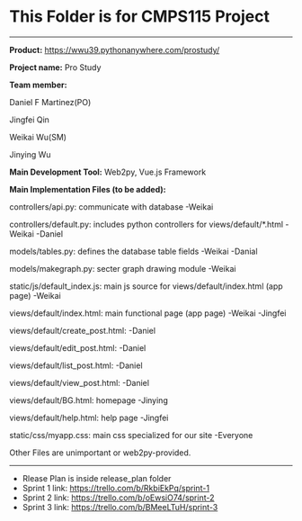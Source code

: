 # This Folder is for CMPS115 Project 
---
**Product:** https://wwu39.pythonanywhere.com/prostudy/

**Project name:** Pro Study

**Team member:**

Daniel F Martinez(PO) 

Jingfei Qin 

Weikai Wu(SM) 

Jinying Wu 

**Main Development Tool:**
Web2py, Vue.js Framework

**Main Implementation Files (to be added):**

controllers/api.py: communicate with database -Weikai

controllers/default.py: includes python controllers for views/default/*.html -Weikai -Daniel

models/tables.py: defines the database table fields -Weikai -Danial

models/makegraph.py: secter graph drawing module -Weikai

static/js/default_index.js: main js source for views/default/index.html (app page) -Weikai

views/default/index.html: main functional page (app page) -Weikai -Jingfei

views/default/create_post.html: -Daniel

views/default/edit_post.html: -Daniel

views/default/list_post.html: -Daniel

views/default/view_post.html: -Daniel

views/default/BG.html: homepage -Jinying

views/default/help.html: help page -Jingfei

static/css/myapp.css: main css specialized for our site -Everyone

Other Files are unimportant or web2py-provided.

--- 
* Rlease Plan is inside release_plan folder
* Sprint 1 link: https://trello.com/b/RkbiEkPq/sprint-1
* Sprint 2 link: https://trello.com/b/oEwsiO74/sprint-2
* Sprint 3 link: https://trello.com/b/BMeeLTuH/sprint-3
